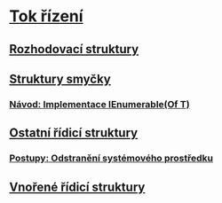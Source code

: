# [Tok řízení](index.md)
## [Rozhodovací struktury](decision-structures.md)
## [Struktury smyčky](loop-structures.md)
### [Návod: Implementace IEnumerable(Of T)](walkthrough-implementing-ienumerable-of-t.md)
## [Ostatní řídicí struktury](other-control-structures.md)
### [Postupy: Odstranění systémového prostředku](how-to-dispose-of-a-system-resource.md)
## [Vnořené řídicí struktury](nested-control-structures.md)